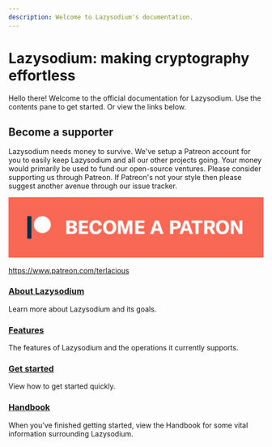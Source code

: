 ```yaml
---
description: Welcome to Lazysodium's documentation.
---
```


# Lazysodium: making cryptography effortless

Hello there! Welcome to the official documentation for Lazysodium. Use the contents pane to get started. Or view the links below.

## Become a supporter

Lazysodium needs money to survive. We've setup a Patreon account for you to easily keep Lazysodium and all our other projects going. Your money would primarily be used to fund our open-source ventures. Please consider supporting us through Patreon. If Patreon's not your style then please suggest another avenue through our issue tracker.

![Become a Patron](.gitbook/assets/become_a_patron_button3x.png)

https://www.patreon.com/terlacious 

### [About Lazysodium](home.md)

Learn more about Lazysodium and its goals.

### [Features](features.md)

The features of Lazysodium and the operations it currently supports.

### [Get started](getting-started.md)

View how to get started quickly.

### [Handbook](handbook.md)

When you've finished getting started, view the Handbook for some vital information surrounding Lazysodium.

